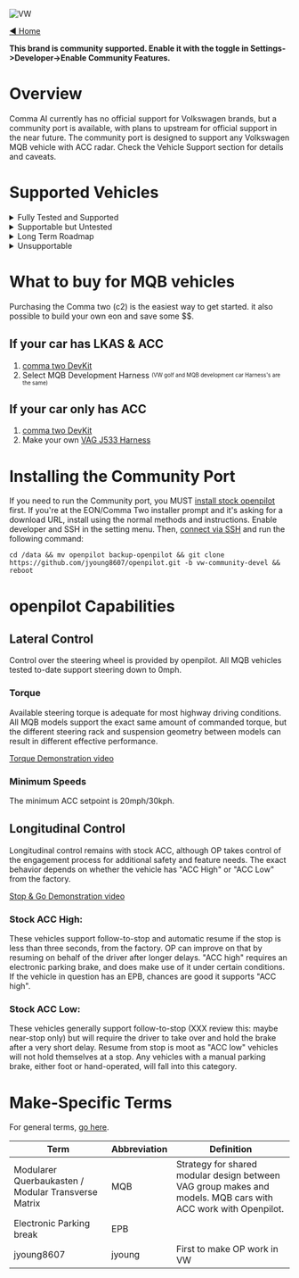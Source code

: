 ![VW](https://user-images.githubusercontent.com/37757984/82105487-5ca67c00-96d0-11ea-80ef-ba6bbff61d2a.jpg)

[◄ Home](https://github.com/commaai/openpilot/wiki)

**This brand is community supported. Enable it with the toggle in Settings->Developer->Enable Community Features.**

# Overview
Comma AI currently has no official support for Volkswagen brands, but a community port is available, with plans to upstream for official support in the near future. The community port is designed to support any Volkswagen MQB vehicle with ACC radar. Check the Vehicle Support section for details and caveats.


# Supported Vehicles

<details><summary>Fully Tested and Supported</summary>
<p>

These vehicles are confirmed supported by the community Volkswagen port, because they have been tested on at least one representative car in the wild. Both automatic and manual transmissions are supported.
The vehicle must have ACC (radar-based cruise control). For vehicles without factory Lane Assist, a custom harness will be required to use modern Comma Two hardware, and a diagnostic tool will be needed to make minor coding changes to the steering rack in order for OP to steer, and coding changes to the instrument cluster will be needed to receive feedback and status information.
- 2012-2019 Mk3 Audi A3 (tested variants only) [Wiki]
	- A3
	- A3 e-tron
- 2014-current Mk3 Audi TT / TTRS [Wiki]
- 2017-current Mk1 Audi Q2 [Wiki]
- 2018-current Mk2 Audi Q3 [Wiki]
- 2016-current Mk1 SEAT Ateca [Wiki]
- 2013-current Mk3 Škoda Octavia [Wiki]
- 2019-current Mk1 Škoda Scala [Wiki]
- 2015-current B8 Škoda Superb [Wiki]
- 2018-2019 Mk1 Volkswagen Atlas (Teramont in some markets) [Wiki]
- 2012-2019 Mk7 and Mk7.5 Volkswagen Golf (tested variants only) [Wiki]
	- Please note the MY changeover from Mk6 to Mk7 varied by market, USA did not get Golf 7 until MY 2014!
	- e-Golf
	- Golf
	- Golf GTE (sport hybrid)
	- Golf GTI
	- Golf R
- 2019-current Volkswagen Jetta (except GLI) and Sagitar (Mk7) [Wiki]
	- The GLI variant is architecturally compatible, but factory ACC appears unavailable (thanks for nothing VW)
- 2015-current B8 Volkswagen Passat [Wiki]
	- This is NOT the Passat currently available in North America, which is based on the currently unsupported NMS platform
- 2015-current Mk2 Volkswagen Touran [Wiki]
</p>
</details>

<details><summary>Supportable but Untested</summary>
<p>

These vehicle-classes should work fine with openpilot, to the best of our information, but have not yet been tested. Minor tweaks or other support may be needed. Be cautious if making an openpilot or vehicle purchase decision based on this information. If in doubt, ask on Discord.
- All MQB vehicles not listed above, with ACC radar
	- 2012-current Mk3 Audi A3 variants not explicitly tested so far
		- Audi S3
		- Audi RS3
	- 2012-current Mk3 SEAT León [Wiki]
	- 2019-current Mk1 SEAT Tarraco [Wiki]
	- 2019-current Mk1 Škoda Kamiq [Wiki]
- 2017-current Mk1 Škoda Karoq [Wiki]
	- 2017-current Mk1 Škoda Kodiaq [Wiki]
	- 2018-current Mk1 Volkswagen Arteon [Wiki]
	- 2018-current Mk4 Volkswagen Bora [Wiki]
	- 2013-2019 Volkswagen Golf variants not explicitly tested so far (Mk7 and Mk7.5) [Wiki]
		- Golf Alltrack
		- Golf GTD (sport diesel)
		- Golf GTI TCR
		- Golf Sportsvan / SV
		- Golf SportWagen
	- 2017-current Mk2 Volkswagen Crafter [Wiki]
	- 2015-current Mk1 Volkswagen Lamando [Wiki]
		-Made in China, limited info available, unable to fully verify
	- 2018-current Mk3 Volkswagen Lavida [Wiki]
		-Made in China, limited info available, unable to fully verify
	- 2018-current Mk1 Volkswagen Tayron [Wiki]
		-Made in China, limited info available, unable to fully verify
	- 2016-current Mk2 Volkswagen Tiguan [Wiki]
		-In North America, all 2016-2017 Tiguans and the 2018 Tiguan "Limited" are still Mk1 PQ46 Mk1 (see PQ46 below); all other 2018 and all 2019-forward are MQB Mk2
	- 2018-current Mk1 Volkswagen Tharu / Tarek [Wiki]
		-Made in China, limited info available, unable to fully verify
</p>
</details>

<details><summary>Long Term Roadmap</summary>
<p>

We think these vehicles can be supported at some point, but they are not supported just yet. Code changes will be required. There are no firm dates for any of these items. If you have a vehicle in this section and are interested in testing with openpilot, please ask on Discord before proceeding.
- Longitudinal control using visiond to drive known ACC messaging, for vehicles without radar. It's not yet known specifically what retrofits we'll need for vehicles with cruise control only, but we'll probably need to change out the steering wheel buttons or control stalk as applicable.
- All MQB-A0 vehicles. We think these SHOULD work, but ran into unknown issues with the first one we tested and were not able to complete troubleshooting with the owner. Contact us on Discord if you have access to a legitimate VCDS interface for diagnostics and are interested in trying.
	- 2018-current Mk2 Audi A1 [Wiki]
	- 2017-current SEAT Arona [Wiki]
	- 2017-current SEAT Ibiza [Wiki]
	- 2018-current Mk6 Volkswagen Polo [Wiki]
	- 2019-current Mk1 Volkswagen T-Cross [Wiki]
- All PQ35/PQ46/NMS vehicles. We hope and plan to provide some level of official support in the long-term future, and we are having good success in early testing. Vehicles in this set may or may not be supportable. Most if not all should have electric power steering racks, but earlier vehicles may or may not have configurable support for Lane Assist commands. Do not purchase a vehicle based solely on this list.
	- PQ35: https://en.wikipedia.org/wiki/Volkswagen_Group_A_platform#A5_(PQ35)
	- PQ46, including New Midsize Sedan (NMS): https://en.wikipedia.org/wiki/Volkswagen_Group_B_platform#PQ46_(A6)
- All MLB and MLBevo vehicles (requires FlexRay support, VERY long term future)
	- 2018-current Volkswagen Touareg
	- All modern Audi not listed as MQB: A4, A5, A6, A7, A8, R8, Q5, Q7, Q8, e-Tron SUV and all variants thereof
- All MEB (new electric mass-market platform) vehicles, big question marks here until we see one, but we have cautious optimism.
- All MQBevo vehicles (the new Golf Mk8 and all future refreshed MQBs), big question marks here until we see one, but we have cautious optimism.
- All New Small Family (NSF) vehicles, supportability status totally unknown at this time. Contact us if you are interested in testing and you have a legitimate VCDS interface for diagnostics and settings changes.
	- 2011-current SEAT Mii [Wiki]
	- 2011-current Škoda Citigo [Wiki]
	- 2011-current Volkswagen Up! [Wiki]
</p>
</details>

<details><summary>Unsupportable</summary>
<p>

These vehicles either don't have electric power steering, or we don't have a known control channel, or there is no factory option or ability to retrofit the necessary ACC and steering components. Support could be reexamined if new information comes to light, but at this time we have no plans to investigate further.
- Volkswagen Touareg prior to 2018 (hydraulic power steering, lane departure warning only via steering wheel haptic)
- Volkswagen Phaeton (hydraulic power steering, lane departure warning only via steering wheel haptic)
- NSF (New Small Family) supermini models without factory options for ACC or LKAS.
</p>
</details>

# What to buy for MQB vehicles
Purchasing the Comma two (c2) is the easiest way to get started. it also possible to build your own eon and save some $$.

## If your car has LKAS & ACC
1. [comma two DevKit](https://comma.ai/shop/products/comma-two-devkit)
2. Select MQB Development Harness
<sub><sup>(VW golf and MQB development car Harness's are the same)</sup></sub>

## If your car only has ACC 
1. [comma two DevKit](https://comma.ai/shop/products/comma-two-devkit)
2. Make your own [VAG J533 Harness](https://github.com/commaai/openpilot/wiki/VW-j533-cable) 

# Installing the Community Port

If you need to run the Community port, you MUST [install stock openpilot](https://github.com/commaai/openpilot/wiki/Installing-openpilot#install-openpilot) first. If you're at the EON/Comma Two installer prompt and it's asking for a download URL, install using the normal methods and instructions. Enable developer and SSH in the setting menu. Then, [connect via SSH](https://github.com/commaai/openpilot/wiki/SSH) and run the following command:

`cd /data && mv openpilot backup-openpilot && git clone https://github.com/jyoung8607/openpilot.git -b vw-community-devel && reboot`


# openpilot Capabilities

## Lateral Control
Control over the steering wheel is provided by openpilot. All MQB vehicles tested to-date support steering down to 0mph.

### Torque
Available steering torque is adequate for most highway driving conditions. All MQB models support the exact same amount of commanded torque, but the different steering rack and suspension geometry between models can result in different effective performance. 

[Torque Demonstration video](https://www.youtube.com/watch?v=8TZAY3am8E4)
### Minimum Speeds
The minimum ACC setpoint is 20mph/30kph. 

## Longitudinal Control
Longitudinal control remains with stock ACC, although OP takes control of the engagement process for additional safety and feature needs. The exact behavior depends on whether the vehicle has "ACC High" or "ACC Low" from the factory.

[Stop & Go Demonstration video](https://www.youtube.com/watch?v=Il5zqZj2-58)

### Stock ACC High: 
These vehicles support follow-to-stop and automatic resume if the stop is less than three seconds, from the factory. OP can improve on that by resuming on behalf of the driver after longer delays. "ACC high" requires an electronic parking brake, and does make use of it under certain conditions. If the vehicle in question has an EPB, chances are good it supports "ACC high".

### Stock ACC Low: 
These vehicles generally support follow-to-stop (XXX review this: maybe near-stop only) but will require the driver to take over and hold the brake after a very short delay. Resume from stop is moot as "ACC low" vehicles will not hold themselves at a stop. Any vehicles with a manual parking brake, either foot or hand-operated, will fall into this category.

# Make-Specific Terms

For general terms, [go here](https://github.com/commaai/openpilot/wiki/General-Terms).

Term | Abbreviation | Definition
--- | --- | ---
Modularer Querbaukasten / Modular Transverse Matrix | MQB | Strategy for shared modular design between VAG group makes and models. MQB cars with ACC work with Openpilot.
Electronic Parking break | EPB |  
jyoung8607 | jyoung | First to make OP work in VW